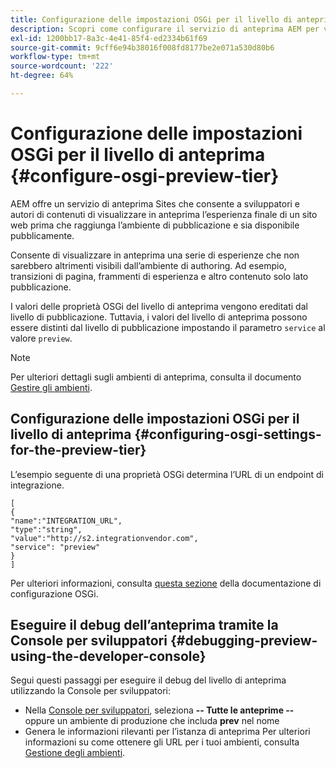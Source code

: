 ```yaml
---
title: Configurazione delle impostazioni OSGi per il livello di anteprima
description: Scopri come configurare il servizio di anteprima AEM per visualizzare in anteprima i contenuti prima della pubblicazione.
exl-id: 1200bb17-8a3c-4e41-85f4-ed2334b61f69
source-git-commit: 9cff6e94b38016f008fd8177be2e071a530d80b6
workflow-type: tm+mt
source-wordcount: '222'
ht-degree: 64%

---
```


# Configurazione delle impostazioni OSGi per il livello di anteprima {#configure-osgi-preview-tier}

AEM offre un servizio di anteprima Sites che consente a sviluppatori e autori di contenuti di visualizzare in anteprima l’esperienza finale di un sito web prima che raggiunga l’ambiente di pubblicazione e sia disponibile pubblicamente.

Consente di visualizzare in anteprima una serie di esperienze che non sarebbero altrimenti visibili dall’ambiente di authoring. Ad esempio, transizioni di pagina, frammenti di esperienza e altro contenuto solo lato pubblicazione.

I valori delle proprietà OSGi del livello di anteprima vengono ereditati dal livello di pubblicazione. Tuttavia, i valori del livello di anteprima possono essere distinti dal livello di pubblicazione impostando il parametro `service` al valore `preview`.

>[!NOTE]
>
>Per ulteriori dettagli sugli ambienti di anteprima, consulta il documento [Gestire gli ambienti](/help/implementing/cloud-manager/manage-environments.md#access-preview-service).

## Configurazione delle impostazioni OSGi per il livello di anteprima {#configuring-osgi-settings-for-the-preview-tier}

L’esempio seguente di una proprietà OSGi determina l’URL di un endpoint di integrazione.

```
[
{
"name":"INTEGRATION_URL",
"type":"string",
"value":"http://s2.integrationvendor.com",
"service": "preview"
}
]
```

Per ulteriori informazioni, consulta [questa sezione](/help/implementing/deploying/configuring-osgi.md#author-vs-publish-configuration) della documentazione di configurazione OSGi.

## Eseguire il debug dell’anteprima tramite la Console per sviluppatori {#debugging-preview-using-the-developer-console}

Segui questi passaggi per eseguire il debug del livello di anteprima utilizzando la Console per sviluppatori:

* Nella [Console per sviluppatori](/help/implementing/developing/introduction/development-guidelines.md#aem-as-a-cloud-service-development-tools), seleziona **-- Tutte le anteprime --** oppure un ambiente di produzione che includa **prev** nel nome
* Genera le informazioni rilevanti per l’istanza di anteprima 
Per ulteriori informazioni su come ottenere gli URL per i tuoi ambienti, consulta [Gestione degli ambienti](/help/implementing/cloud-manager/manage-environments.md).
